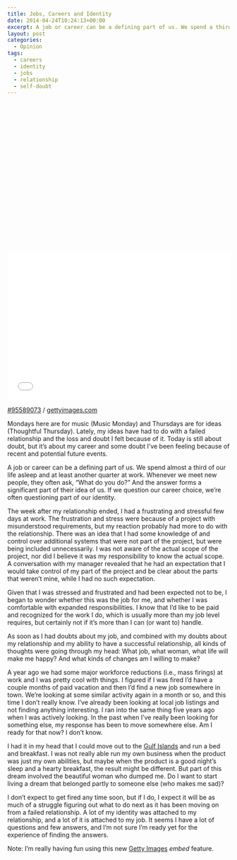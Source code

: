 ```yaml
---
title: Jobs, Careers and Identity
date: 2014-04-24T10:24:13+00:00
excerpt: A job or career can be a defining part of us. We spend a third of our life asleep and almost another third at work. Whenever we meet new people, they often ask, “What do you do?” And the answer forms a significant part of their idea of us.
layout: post
categories:
  - Opinion
tags:
  - careers
  - identity
  - jobs
  - relationship
  - self-doubt
---
```


<div class="getty embed image alignright">
  <div style="padding:66.666667% 0 0 0">
    <iframe src="//embed.gettyimages.com/embed/95589073?et=zlCxoJd-RJ1yrSHQWZv8dw&viewMoreLink=off&sig=_qQMg9TBpvpzL28D0Z5tJ79xQjyUwCYenpCXOhcjw60=&caption=true" width="507" height="338" scrolling="no" frameborder="0"></iframe>
  </div>
  <p>
    <a href="http://www.gettyimages.com/detail/95589073" target="_blank" rel="noopener noreferrer">#95589073</a> /
    <a href="http://www.gettyimages.com" target="_blank" rel="noopener noreferrer">gettyimages.com</a>
  </p>
</div>

Mondays here are for music (Music Monday) and Thursdays are for ideas (Thoughtful Thursday). Lately, my ideas have had to do with a failed relationship and the loss and doubt I felt because of it. Today is still about doubt, but it&#8217;s about my career and some doubt I&#8217;ve been feeling because of recent and potential future events.

A job or career can be a defining part of us. We spend almost a third of our life asleep and at least another quarter at work. Whenever we meet new people, they often ask, &#8220;What do you do?&#8221; And the answer forms a significant part of their idea of us. If we question our career choice, we&#8217;re often questioning part of our identity.

The week after my relationship ended, I had a frustrating and stressful few days at work. The frustration and stress were because of a project with misunderstood requirements, but my reaction probably had more to do with the relationship. There was an idea that I had some knowledge of and control over additional systems that were not part of the project, but were being included unnecessarily. I was not aware of the actual scope of the project, nor did I believe it was my responsibility to know the actual scope. A conversation with my manager revealed that he had an expectation that I would take control of my part of the project and be clear about the parts that weren&#8217;t mine, while I had no such expectation.

Given that I was stressed and frustrated and had been expected not to be, I began to wonder whether this was the job for me, and whether I was comfortable with expanded responsibilities. I know that I&#8217;d like to be paid and recognized for the work I do, which is usually more than my job level requires, but certainly not if it&#8217;s more than I can (or want to) handle.

As soon as I had doubts about my job, and combined with my doubts about my relationship and my ability to have a successful relationship, all kinds of thoughts were going through my head: What job, what woman, what life will make me happy? And what kinds of changes am I willing to make?

A year ago we had some major workforce reductions (i.e., mass firings) at work and I was pretty cool with things. I figured if I was fired I&#8217;d have a couple months of paid vacation and then I&#8217;d find a new job somewhere in town. We&#8217;re looking at some similar activity again in a month or so, and this time I don&#8217;t really know. I&#8217;ve already been looking at local job listings and not finding anything interesting. I ran into the same thing five years ago when I was actively looking. In the past when I&#8217;ve really been looking for something else, my response has been to move somewhere else. Am I ready for that now? I don&#8217;t know.

I had it in my head that I could move out to the [Gulf Islands](http://gulfislandstourism.com/) and run a bed and breakfast. I was not really able run my own business when the product was just my own abilities, but maybe when the product is a good night&#8217;s sleep and a hearty breakfast, the result might be different. But part of this dream involved the beautiful woman who dumped me. Do I want to start living a dream that belonged partly to someone else (who makes me sad)?

I don&#8217;t expect to get fired any time soon, but if I do, I expect it will be as much of a struggle figuring out what to do next as it has been moving on from a failed relationship. A lot of my identity was attached to my relationship, and a lot of it is attached to my job. It seems I have a lot of questions and few answers, and I&#8217;m not sure I&#8217;m ready yet for the experience of finding the answers.

Note: I&#8217;m really having fun using this new [Getty Images](http://www.gettyimages.ca/) _embed_ feature.
